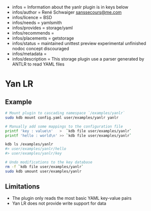 - infos = Information about the yanlr plugin is in keys below
- infos/author = René Schwaiger <sanssecours@me.com>
- infos/licence = BSD
- infos/needs = yamlsmith
- infos/provides = storage/yaml
- infos/recommends =
- infos/placements = getstorage
- infos/status = maintained unittest preview experimental unfinished nodoc concept discouraged
- infos/metadata =
- infos/description = This storage plugin use a parser generated by ANTLR to read YAML files

# Yan LR

## Example

```sh
# Mount plugin to cascading namespace `/examples/yanlr`
sudo kdb mount config.yaml user/examples/yanlr yanlr

# Manually add some mappings to the configuration file
printf 'key : value\n'   >  `kdb file user/examples/yanlr`
printf 'hello : world\n' >> `kdb file user/examples/yanlr`

kdb ls /examples/yanlr
#> user/examples/yanlr/hello
#> user/examples/yanlr/key

# Undo modifications to the key database
rm -f `kdb file user/examples/yanlr`
sudo kdb umount user/examples/yanlr
```

## Limitations

- The plugin only reads the most basic YAML key-value pairs
- Yan LR does not provide write support for data
